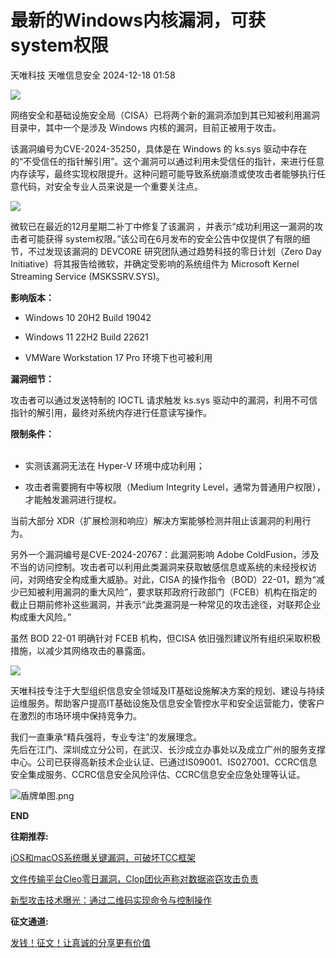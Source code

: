 #  最新的Windows内核漏洞，可获system权限   
天唯科技  天唯信息安全   2024-12-18 01:58  
  
![](https://mmbiz.qpic.cn/sz_mmbiz_png/PZibWfCgzicQNbU68NXCNH8sw9R1wBYiaT6icvH7moZbnkDB7UPWcP57YnEr5sDNDh6pssbCmuxvzQERZeMhN6Dknw/640?wx_fmt=png "")  
  
网络安全和基础设施安全局（CISA）已将两个新的漏洞添加到其已知被利用漏洞目录中，其中一个是涉及 Windows 内核的漏洞，目前正被用于攻击。  
  
  
该漏洞编号为CVE-2024-35250，具体是在 Windows 的 ks.sys 驱动中存在的“不受信任的指针解引用”。这个漏洞可以通过利用未受信任的指针，来进行任意内存读写，最终实现权限提升。这种问题可能导致系统崩溃或使攻击者能够执行任意代码，对安全专业人员来说是一个重要关注点。  
  
  
![](https://mmbiz.qpic.cn/mmbiz_jpg/qq5rfBadR3icpa18eT1YlRU4d2KsyaE4yjtmDvS5FImKkegAqZs2NtOgic01mkdQIzia2v0lASz6E6NibicLSzzibfEQ/640?wx_fmt=jpeg&from=appmsg "")  
  
  
微软已在最近的12月星期二补丁中修复了该漏洞 ，并表示“成功利用这一漏洞的攻击者可能获得 system权限。”该公司在6月发布的安全公告中仅提供了有限的细节，不过发现该漏洞的 DEVCORE 研究团队通过趋势科技的零日计划（Zero Day Initiative）将其报告给微软，并确定受影响的系统组件为 Microsoft Kernel Streaming Service (MSKSSRV.SYS)。  
  
  
**影响版本：**  
- Windows 10 20H2 Build 19042    
  
- Windows 11 22H2 Build 22621    
  
- VMWare Workstation 17 Pro 环境下也可被利用  
  
**漏洞细节：**  
  
攻击者可以通过发送特制的 IOCTL 请求触发 ks.sys 驱动中的漏洞，利用不可信指针的解引用，最终对系统内存进行任意读写操作。  
  
  
**限制条件：**  
   
- 实测该漏洞无法在 Hyper-V 环境中成功利用；  
  
- 攻击者需要拥有中等权限（Medium Integrity Level，通常为普通用户权限），才能触发漏洞进行提权。      
  
当前大部分 XDR（扩展检测和响应）解决方案能够检测并阻止该漏洞的利用行为。  
  
  
另外一个漏洞编号是CVE-2024-20767：此漏洞影响 Adobe ColdFusion，涉及不当的访问控制。攻击者可以利用此类漏洞来获取敏感信息或系统的未经授权访问，对网络安全构成重大威胁。对此，CISA 的操作指令（BOD）22-01，题为“减少已知被利用漏洞的重大风险”，要求联邦政府行政部门（FCEB）机构在指定的截止日期前修补这些漏洞，并表示“此类漏洞是一种常见的攻击途径，对联邦企业构成重大风险。”  
  
  
虽然 BOD 22-01 明确针对 FCEB 机构，但CISA 依旧强烈建议所有组织采取积极措施，以减少其网络攻击的暴露面。  
  
  
![](https://mmbiz.qpic.cn/sz_mmbiz_png/PZibWfCgzicQNbU68NXCNH8sw9R1wBYiaT6icvH7moZbnkDB7UPWcP57YnEr5sDNDh6pssbCmuxvzQERZeMhN6Dknw/640?wx_fmt=png "")  
  
  
天唯科技专注于大型组织信息安全领域及IT基础设施解决方案的规划、建设与持续运维服务。帮助客户提高IT基础设施及信息安全管控水平和安全运营能力，使客户在激烈的市场环境中保持竞争力。  
  
我们一直秉承“精兵强将，专业专注”的发展理念。  
先后在江门、深圳成立分公司，在武汉、长沙成立办事处以及成立广州的服务支撑中心。公司已获得高新技术企业认证、已通过IS09001、IS027001、CCRC信息安全集成服务、CCRC信息安全风险评估、CCRC信息安全应急处理等认证。  
  
  
![](https://mmbiz.qpic.cn/sz_mmbiz_png/PZibWfCgzicQNRytkPMNOKYRW452LxR5Ez5Wee8X6KlbhoUMt9XyhhbRxHafKcCLWJic3ib0umJiaH3fl6sOx8KMBiaQ/640?wx_fmt=png "盾牌单图.png")  
  
**END**  
  
  
  
**往期推荐:**  
  
  
  
  
  
[iOS和macOS系统曝关键漏洞，可破坏TCC框架](https://mp.weixin.qq.com/s?__biz=MzkzMjE5MTY5NQ==&mid=2247503145&idx=1&sn=d055df27ce64c457cf92890ea9161a7d&scene=21#wechat_redirect)  
  
  
  
[文件传输平台Cleo零日漏洞，Clop团伙声称对数据盗窃攻击负责](https://mp.weixin.qq.com/s?__biz=MzkzMjE5MTY5NQ==&mid=2247503145&idx=2&sn=cc39acbf2eae9f5bcc28c9401e6615e6&scene=21#wechat_redirect)  
  
  
  
[新型攻击技术曝光：通过二维码实现命令与控制操作](https://mp.weixin.qq.com/s?__biz=MzkzMjE5MTY5NQ==&mid=2247503123&idx=1&sn=38975a0c60dbc007b55dea3ad456cadc&scene=21#wechat_redirect)  
  
  
  
**征文通道:**  
  
  
  
  
  
[发钱！征文！让真诚的分享更有价值](http://mp.weixin.qq.com/s?__biz=MzkzMjE5MTY5NQ==&mid=2247490310&idx=1&sn=db4b524d1d9f5aabb4af2184dd831de3&chksm=c25ed7a6f5295eb053d3f90e2dc8cd22a2d8ce1a62561ffa62966340ee563734cd4fd32045f3&scene=21#wechat_redirect)  
  
  
